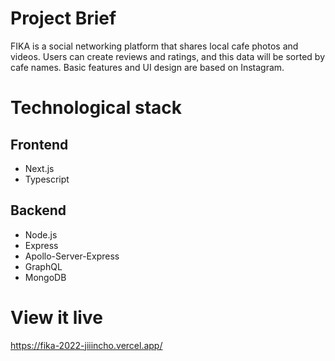 # Project Brief

FIKA is a social networking platform that shares local cafe photos and videos. Users can create reviews and ratings, and this data will be sorted by cafe names. Basic features and UI design are based on Instagram.

# Technological stack

## Frontend

- Next.js
- Typescript

## Backend

- Node.js
- Express
- Apollo-Server-Express
- GraphQL
- MongoDB

# View it live

https://fika-2022-jiiincho.vercel.app/
